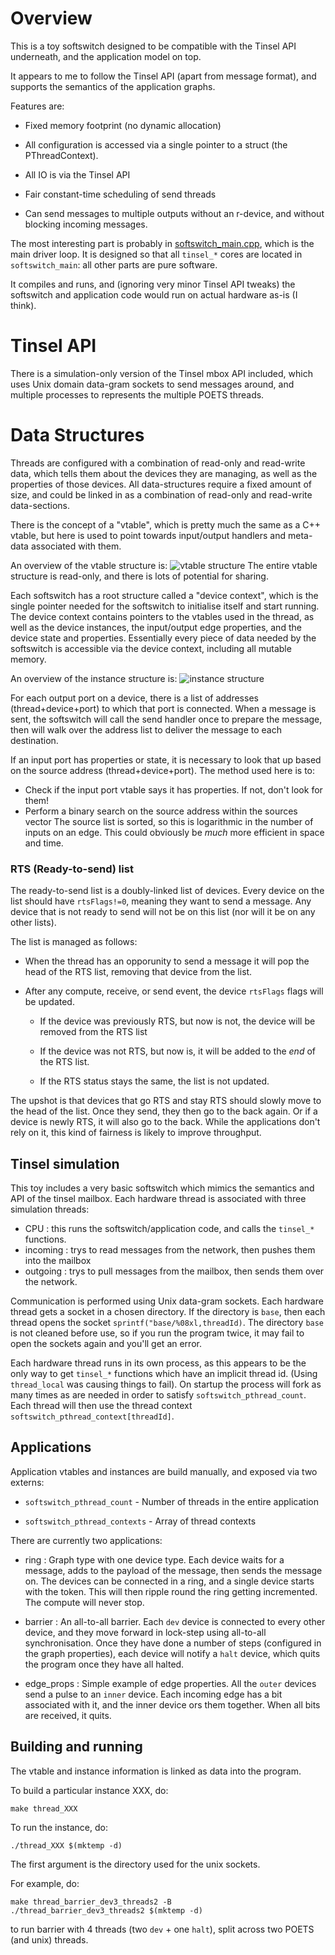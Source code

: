 Overview
========

This is a toy softswitch designed to be
compatible with the Tinsel API underneath,
and the application model on top.

It appears to me to follow the Tinsel API
(apart from message format), and supports the
semantics of the application graphs.

Features are:

- Fixed memory footprint (no dynamic allocation)

- All configuration is accessed via a single
  pointer to a struct (the PThreadContext).

- All IO is via the Tinsel API

- Fair constant-time scheduling of send threads

- Can send messages to multiple outputs without
  an r-device, and without blocking incoming messages.

The most interesting part is probably in
[softswitch_main.cpp](src/softswitch/softswitch_main.cpp), which is the main
driver loop. It is designed so that all `tinsel_*` cores
are located in `softswitch_main`: all other parts are
pure software.

It compiles and runs, and (ignoring very minor Tinsel API
tweaks) the softswitch and application code would run on
actual hardware as-is (I think).

Tinsel API
==========

There is a simulation-only version of the Tinsel mbox API included,
which uses Unix domain data-gram sockets to send messages around,
and multiple processes to represents the multiple POETS threads.



Data Structures
===============

Threads are configured with a combination of read-only and read-write
data, which tells them about the devices they are managing,
as well as the properties of those devices. All data-structures
require a fixed amount of size, and could be linked in as a
combination of read-only and read-write data-sections.

There is the concept of a "vtable", which is pretty much
the same as a C++ vtable, but here is used to point towards
input/output handlers and meta-data associated with them.

An overview of the vtable structure is:
![vtable structure](docs/vtable-structure.png)
The entire vtable structure is read-only, and there is lots
of potential for sharing.

Each softswitch has a root structure called a "device context", which
is the single pointer needed for the softswitch to initialise itself
and start running. The device context contains pointers to the
vtables used in the thread, as well as the device instances, the
input/output edge properties, and the device state and properties.
Essentially every piece of data needed by the softswitch is
accessible via the device context, including all mutable memory.

An overview of the instance structure is:
![instance structure](docs/instance-structure.png)

For each output port on a device, there is a list of addresses (thread+device+port)
to which that port is connected. When a message is sent, the softswitch
will call the send handler once to prepare the message, then will walk
over the address list to deliver the message to each destination.

If an input port has properties or state, it is necessary to
look that up based on the source address (thread+device+port).
The method used here is to:
- Check if the input port vtable says it has properties. If not, don't look for them!
- Perform a binary search on the source address within the sources vector
The source list is sorted, so this is logarithmic in the number of
inputs on an edge. This could obviously be _much_ more efficient in space and time.

### RTS (Ready-to-send) list

The ready-to-send list is a doubly-linked list of devices. Every device
on the list should have `rtsFlags!=0`, meaning they want to send a message.
Any device that is not ready to send will not be on this list (nor will
it be on any other lists).

The list is managed as follows:

- When the thread has an opporunity to send a message it will pop
  the head of the RTS list, removing that device from the list.

- After any compute, receive, or send event, the device `rtsFlags`
  flags will be updated.

  - If the device was previously RTS, but now is not, the device
    will be removed from the RTS list

  - If the device was not RTS, but now is, it will be added to
    the _end_ of the RTS list.

  - If the RTS status stays the same, the list is not updated.

The upshot is that devices that go RTS and stay RTS should
slowly move to the head of the list. Once they send, they
then go to the back again. Or if a device is newly RTS, it
will also go to the back. While the applications don't
rely on it, this kind of fairness is likely to improve
throughput.

Tinsel simulation
-----------------

This toy includes a very basic softswitch which mimics the semantics
and API of the tinsel mailbox. Each hardware thread is associated with three
simulation threads:
- CPU : this runs the softswitch/application code, and calls the `tinsel_*` functions.
- incoming : trys to read messages from the network, then pushes them into the mailbox
- outgoing : trys to pull messages from the mailbox, then sends them over the network.

Communication is performed using Unix data-gram sockets. Each hardware thread gets
a socket in a chosen directory. If the directory is `base`, then each thread opens
the socket `sprintf("base/%08xl,threadId)`. The directory `base` is not cleaned
before use, so if you run the program twice, it may fail to open the sockets
again and you'll get an error.

Each hardware thread runs in its own process, as this appears to be the
only way to get `tinsel_*` functions which have an implicit thread id.
(Using `thread_local` was causing things to fail). On startup the process
will fork as many times as are needed in order to satisfy `softswitch_pthread_count`.
Each thread will then use the thread context `softswitch_pthread_context[threadId]`.

Applications
------------

Application vtables and instances are build manually, and exposed via two externs:

- `softswitch_pthread_count` - Number of threads in the entire application

- `softswitch_pthread_contexts` - Array of thread contexts

There are currently two applications:

- ring : Graph type with one device type. Each device waits for a message, adds to
  the payload of the message, then sends the message on. The devices can be
  connected in a ring, and a single device starts with the token. This will then
  ripple round the ring getting incremented. The compute will never stop.

- barrier : An all-to-all barrier. Each `dev` device is connected to every other
  device, and they move forward in lock-step using all-to-all synchronisation.
  Once they have done a number of steps (configured in the graph properties), each
  device will notify a `halt` device, which quits the program once they have all
  halted.

- edge_props : Simple example of edge properties. All the `outer` devices send a
  pulse to an `inner` device. Each incoming edge has a bit associated with it, and
  the inner device ors them together. When all bits are received, it quits.

Building and running
--------------------

The vtable and instance information is linked as data into the program.

To build a particular instance XXX, do:

    make thread_XXX

To run the instance, do:

    ./thread_XXX $(mktemp -d)

The first argument is the directory used for the unix sockets.

For example, do:

    make thread_barrier_dev3_threads2 -B
    ./thread_barrier_dev3_threads2 $(mktemp -d)

to run barrier with 4 threads (two `dev` + one `halt`), split across two
POETS (and unix) threads.
